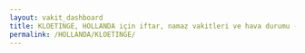 ```yaml
---
layout: vakit_dashboard
title: KLOETINGE, HOLLANDA için iftar, namaz vakitleri ve hava durumu - ilçe/eyalet seç
permalink: /HOLLANDA/KLOETINGE/
---
```


<script type="text/javascript">
  var GLOBAL_COUNTRY = 'HOLLANDA';
  var GLOBAL_CITY = 'KLOETINGE';
  var GLOBAL_STATE = '';
  var lat = 72;
  var lon = 21;
</script>
